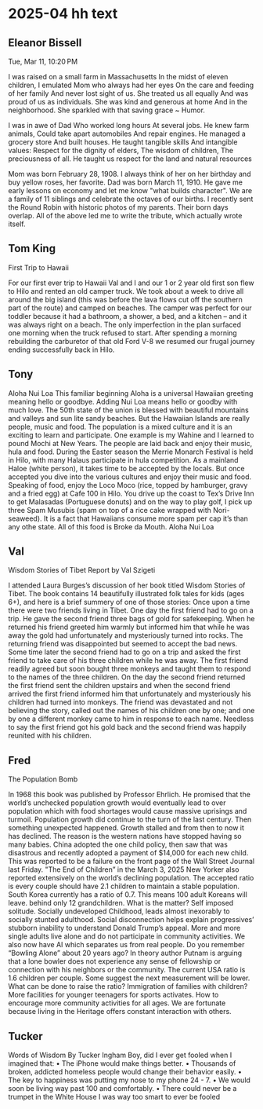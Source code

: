 # 2025-04 hh text


## Eleanor Bissell
Tue, Mar 11, 10:20 PM


I was raised on a small farm in Massachusetts
In the midst of eleven children,
I emulated Mom who always had her eyes
On the care and feeding of her family
And never lost sight of us.
She treated us all equally
And was proud of us as individuals.
She was kind and generous at home
And in the neighborhood.
She sparkled with that saving grace ~ Humor.

I was in awe of Dad
Who worked long hours
At several jobs.
He knew farm animals,
Could take apart automobiles
And repair engines.
He managed a grocery store
And built houses.
He taught tangible skills
And intangible values:
Respect for the dignity of elders,
The wisdom of children,
The preciousness of all.
He taught us respect for the land
and natural resources

Mom was born February 28, 1908. I always think of her on her birthday and buy yellow roses, her favorite. Dad was born March 11, 1910. He gave me early lessons on economy and let me know "what builds character". We are a family of 11 siblings and celebrate the octaves of our births. I recently sent the Round Robin with historic photos of my parents. Their born days overlap. All of the above led me to write the tribute, which actually wrote itself.


## Tom King

First Trip to Hawaii

For our first ever trip to Hawaii Val and I and our 1 or 2 year old first son flew to Hilo and rented an old camper truck. We took about a week to drive all around the big island (this was before the lava flows cut off the southern part of the route) and camped on beaches. The camper was perfect for our toddler because it had a bathroom, a shower, a bed, and a kitchen – and it was always right on a beach. The only imperfection in the plan surfaced one morning when the truck refused to start. After spending a morning rebuilding the carburetor of that old Ford V-8 we resumed our frugal journey ending successfully back in Hilo.


## Tony

Aloha Nui Loa
This familiar beginning Aloha is a universal Hawaiian greeting meaning hello or goodbye. Adding Nui Loa means hello or goodby with much love. The 50th state of the union is blessed with beautiful mountains and valleys and sun lite sandy beaches.
But the Hawaiian Islands are really people, music and food. The population is a mixed culture and it is an exciting to learn and participate. One example is my Wahine and I learned to pound Mochi at New Years. The people are laid back and enjoy their music, hula and food. During the Easter season the Merrie Monarch Festival is held in Hilo, with many Halaus participate in hula competition. 
As a mainland Haloe (white person), it takes time to be accepted by the locals. But once accepted you dive into the various cultures and enjoy their music and food. Speaking
of food, enjoy the Loco Moco (rice, topped by hamburger, gravy and a fried egg) at Cafe 100 in Hilo. You drive up the coast to Tex’s Drive Inn to get Malasadas (Portuguese donuts) and on the way to play golf, I pick up three Spam Musubis (spam on top of a rice cake wrapped with Nori-seaweed). It is a fact that Hawaiians consume more spam per cap it’s than any othe state. All of this food is Broke da Mouth.
Aloha Nui Loa

## Val

Wisdom Stories of Tibet
Report by Val Szigeti

I attended Laura Burges’s discussion of her book titled Wisdom Stories of Tibet. The book contains 14 beautifully illustrated folk tales for kids (ages 6+), and here is a brief summery of one of those stories:
Once upon a time there were two friends living in Tibet. One day the first friend had to go on a trip. He gave the second friend three bags of gold for safekeeping. When he returned his friend greeted him warmly but informed him that while he was away the gold had unfortunately and mysteriously turned into rocks. The returning friend was disappointed but seemed to accept the bad news. 
Some time later the second friend had to go on a trip and asked the first friend to take care of his three children while he was away. The first friend readily agreed but soon bought three monkeys and taught them to respond to the names of the three children. On the day the second friend returned the first friend sent the children upstairs and when the second friend arrived the first friend informed him that unfortunately and mysteriously his children had turned into monkeys. The friend was devastated and not believing the story, called out the names of his children one by one; and one by one a different monkey came to him in response to each name. 
Needless to say the first friend got his gold back and the second friend was happily reunited with his children. 

## Fred

The Population Bomb

In 1968 this book was published by Professor Ehrlich. He promised that the world’s unchecked population growth would eventually lead to over population which with food shortages would cause massive uprisings and turmoil. Population growth did continue to the turn of the last century. Then something unexpected happened. Growth stalled and from then to now it has declined.
The reason is the western nations have stopped having so many babies. China adopted the one child policy, then saw that was disastrous and recently adopted a payment of $14,000 for each new child. This was reported to be a failure on the front page of the Wall Street Journal last Friday.
"The End of Children” in the March 3, 2025 New Yorker also reported extensively on the world’s declining population.
The accepted ratio is every couple should have 2.1 children to maintain a stable population. South Korea currently has a ratio of 0.7. This means 100 adult Koreans will leave. behind only 12 grandchildren.
What is the matter? Self imposed solitude. Socially undeveloped Childhood, leads almost inexorably to socially stunted adulthood. Social disconnection helps explain progressives’ stubborn inability to understand Donald Trump’s appeal.
More and more single adults live alone and do not participate in community activities. We also now have AI which separates us from real people.
Do you remember “Bowling Alone” about 20 years ago? In theory author Putnam is arguing that a lone bowler does not experience any sense of fellowship or connection with his neighbors or the community.
The current USA ratio is 1.6 children per couple. Some suggest the next measurement will be lower. What can be done to raise the ratio? Immigration of families with children? More facilities for younger teenagers for sports activates. How to encourage more community activities for all ages.
We are fortunate because living in the Heritage offers constant interaction with others.


## Tucker

Words of Wisdom
By Tucker Ingham
Boy, did I ever get fooled when I imagined that:
•	The iPhone would make things better.
•	Thousands of broken, addicted homeless people would change their behavior easily.
•	The key to happiness was putting my nose to my phone 24 - 7.
•	We would soon be living way past 100 and comfortably.
•	There could never be a trumpet in the White House
I was way too smart to ever be fooled

##